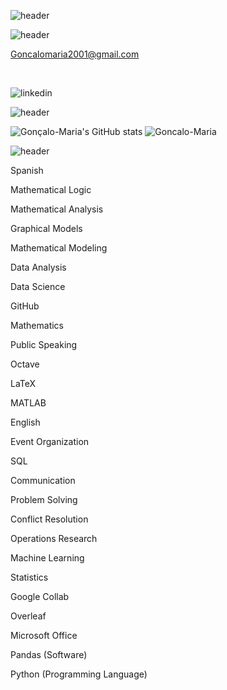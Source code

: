 ![header](https://capsule-render.vercel.app/api?type=transparent&height=75&section=header&text=Gonçalo%20Mendes%20Maria&fontSize=50&fontColor=3a2961&fontAlign=50&desc=Aspiring%20Data%20Analyst&descAlignY=82&descAlign=53&animation=fadeIn) 

![header](https://capsule-render.vercel.app/api?type=transparent&height=75&section=header&text=Social%20Media&fontSize=20&fontColor=3a2961&animation=twinkling&fontAlign=50)

Goncalomaria2001@gmail.com

<br>

![linkedin](https://www.linkedin.com/in/goncalo-mendes-maria/)

 ![header](https://capsule-render.vercel.app/api?type=transparent&height=75&section=header&text=Metrics&fontSize=20&fontColor=3a2961&animation=twinkling&fontAlign=50)

 ![Gonçalo-Maria's GitHub stats](https://github-readme-stats.vercel.app/api?username=Goncalo-Maria-2001&include_all_commits=true&count_private=true)
 ![Goncalo-Maria](https://github-readme-stats.vercel.app/api/top-langs/?username=Goncalo-Maria-2001&layout=compact&theme=default&card_width=275&langs_count=10&hide=C,CMake)
 

 ![header](https://capsule-render.vercel.app/api?type=transparent&height=75&section=header&text=skills%20and%20tools&fontSize=20&fontColor=3a2961&animation=twinkling&fontAlign=50)
   
   
Spanish

Mathematical Logic

Mathematical Analysis

Graphical Models

Mathematical Modeling

Data Analysis

Data Science

GitHub

Mathematics

Public Speaking

Octave

LaTeX

MATLAB

English

Event Organization

SQL

Communication

Problem Solving

Conflict Resolution

Operations Research

Machine Learning

Statistics

Google Collab

Overleaf

Microsoft Office

Pandas (Software)

Python (Programming Language)
